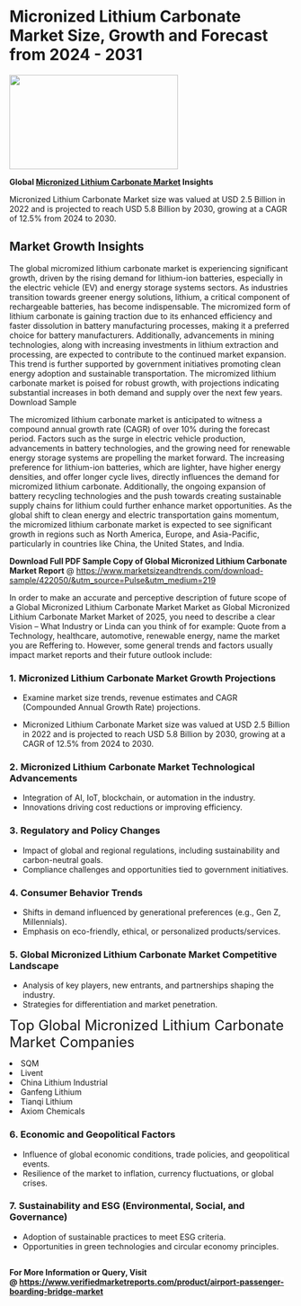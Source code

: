 <H1>Micronized Lithium Carbonate Market Size, Growth and Forecast from 2024 - 2031</H1><img class="aligncenter size-medium wp-image-584254" src="https://thirdeyenews.in/wp-content/uploads/2024/09/Global-Market-Research-300x168.jpeg" alt="" width="300" height="168" /><p><strong>Global&nbsp;<a href="https://www.marketsizeandtrends.com/download-sample/422050/&amp;utm_source=Pulse&amp;utm_medium=219">Micronized Lithium Carbonate Market</a> Insights</strong></p><p>Micronized Lithium Carbonate Market size was valued at USD 2.5 Billion in 2022 and is projected to reach USD 5.8 Billion by 2030, growing at a CAGR of 12.5% from 2024 to 2030.</p><p><h2>Market Growth Insights</h2> <p>The global micromized lithium carbonate market is experiencing significant growth, driven by the rising demand for lithium-ion batteries, especially in the electric vehicle (EV) and energy storage systems sectors. As industries transition towards greener energy solutions, lithium, a critical component of rechargeable batteries, has become indispensable. The micromized form of lithium carbonate is gaining traction due to its enhanced efficiency and faster dissolution in battery manufacturing processes, making it a preferred choice for battery manufacturers. Additionally, advancements in mining technologies, along with increasing investments in lithium extraction and processing, are expected to contribute to the continued market expansion. This trend is further supported by government initiatives promoting clean energy adoption and sustainable transportation. The micromized lithium carbonate market is poised for robust growth, with projections indicating substantial increases in both demand and supply over the next few years. Download Sample</p> <p>The micromized lithium carbonate market is anticipated to witness a compound annual growth rate (CAGR) of over 10% during the forecast period. Factors such as the surge in electric vehicle production, advancements in battery technologies, and the growing need for renewable energy storage systems are propelling the market forward. The increasing preference for lithium-ion batteries, which are lighter, have higher energy densities, and offer longer cycle lives, directly influences the demand for micromized lithium carbonate. Additionally, the ongoing expansion of battery recycling technologies and the push towards creating sustainable supply chains for lithium could further enhance market opportunities. As the global shift to clean energy and electric transportation gains momentum, the micromized lithium carbonate market is expected to see significant growth in regions such as North America, Europe, and Asia-Pacific, particularly in countries like China, the United States, and India. </p><p><span class=""><strong>Download Full PDF Sample Copy of Global Micronized Lithium Carbonate Market Report</strong> @ <a href="https://www.marketsizeandtrends.com/download-sample/422050/&amp;utm_source=Pulse&amp;utm_medium=219" target="_blank">https://www.marketsizeandtrends.com/download-sample/422050/&amp;utm_source=Pulse&amp;utm_medium=219</a></span></p><p>In order to make an accurate and perceptive description of future scope of a Global&nbsp;Micronized Lithium Carbonate Market Market as Global&nbsp;Micronized Lithium Carbonate Market Market of 2025, you need to describe a clear Vision &ndash; What Industry or Linda can you think of for example: Quote from a Technology, healthcare, automotive, renewable energy, name the market you are Reffering to. However, some general trends and factors usually impact market reports and their future outlook include:</p><h3>1.&nbsp;<strong>Micronized Lithium Carbonate Market Growth Projections</strong></h3><ul><li>Examine market size trends, revenue estimates and CAGR (Compounded Annual Growth Rate) projections.</li><li><p>Micronized Lithium Carbonate Market size was valued at USD 2.5 Billion in 2022 and is projected to reach USD 5.8 Billion by 2030, growing at a CAGR of 12.5% from 2024 to 2030.</p></li></ul><h3>2.&nbsp;<strong>Micronized Lithium Carbonate Market Technological Advancements</strong></h3><ul><li>Integration of AI, IoT, blockchain, or automation in the industry.</li><li>Innovations driving cost reductions or improving efficiency.</li></ul><h3>3.&nbsp;<strong>Regulatory and Policy Changes</strong></h3><ul><li>Impact of global and regional regulations, including sustainability and carbon-neutral goals.</li><li>Compliance challenges and opportunities tied to government initiatives.</li></ul><h3>4.&nbsp;<strong>Consumer Behavior Trends</strong></h3><ul><li>Shifts in demand influenced by generational preferences (e.g., Gen Z, Millennials).</li><li>Emphasis on eco-friendly, ethical, or personalized products/services.</li></ul><h3>5.&nbsp;<strong>Global Micronized Lithium Carbonate Market Competitive Landscape</strong></h3><ul><li>Analysis of key players, new entrants, and partnerships shaping the industry.</li><li>Strategies for differentiation and market penetration.</li></ul><p data-pm-slice="1 1 []"><span style="color: inherit; font-family: inherit; font-size: 25px;">Top Global Micronized Lithium Carbonate Market Companies</span></p><div class="" data-test-id=""><p><li>SQM</li><li> Livent</li><li> China Lithium Industrial</li><li> Ganfeng Lithium</li><li> Tianqi Lithium</li><li> Axiom Chemicals</li></p></div><h3>6.&nbsp;<strong>Economic and Geopolitical Factors</strong></h3><ul><li>Influence of global economic conditions, trade policies, and geopolitical events.</li><li>Resilience of the market to inflation, currency fluctuations, or global crises.</li></ul><h3>7.&nbsp;<strong>Sustainability and ESG (Environmental, Social, and Governance)</strong></h3><ul><li>Adoption of sustainable practices to meet ESG criteria.</li><li>Opportunities in green technologies and circular economy principles.</li></ul><h2><strong style="font-size: 14px;">For More Information or Query, Visit @&nbsp;</strong><a style="background-color: #ffffff; font-size: 14px;" href="https://www.marketsizeandtrends.com/report/micronized-lithium-carbonate-market/" target="_blank">https://www.verifiedmarketreports.com/product/airport-passenger-boarding-bridge-market</a></h2>
